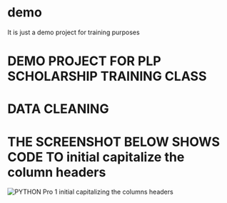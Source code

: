 # demo
It is just a demo project for training purposes
# DEMO PROJECT FOR PLP SCHOLARSHIP TRAINING CLASS
# DATA CLEANING

# THE SCREENSHOT BELOW SHOWS CODE TO initial capitalize the column headers
![PYTHON Pro 1  initial capitalizing the columns headers](https://github.com/Tonyigba/PYTHON-TASK-PROJECT/assets/143624967/71a9e8cf-1f38-47f2-8052-09f4c7306405)


